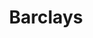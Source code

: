 ---
layout: bank
title: Barclays
tagline: The biggest fossil fuel bankroller in Europe
background_image: https://www.cityam.com/wp-content/uploads/2022/03/Credit-Denise-Laura-Baker.jpeg?w=1600
hide_nav: true
share:
    intro: |
        More and more of us are uncovering the secret that Barclays/HSBC is bankrolling climate destruction. But millions of people still have no idea. Triple your impact now by showing three friends what Barclays/HSBC is doing. Share this page now:
    whatsapp: |
        Turns out my bank is lending billions of dollars a year to fossil fuel companies. Yours probably does too:
    instagram_post: https://instagram.com
    email:
        subject:
        body: |
            Hi there. It turns out that my bank is lending billions of dollars a year to fossil fuel companies. Yours probably does too: {{ share_url }}
take_action: |
    # Barclays Lend $166 billion to fossil fuels, since 2016

    when fossil fuel companies need cahs, Barclays is always there. Together, we're demanding that Braclays stops bankrolling climate destruction.

    when fossil fuel companies need cahs, Barclays is always there. Together, we're demanding that Braclays stops bankrolling climate destruction.
actions:
-   impact: Have a quick impact
    heading: Call on the National Trust to drop barclays
    time: 2
    blurb: Add your name to the petition to Hilary McGrady - CEO of the National Trust to drop Barclays.
    buttons:
        -   text: Sign the petition now
            target: https://actionnetwork.org/petitions/national-trust-drop-barclays?source=dccuk_website&
    counter_id: 5
-   impact: Make Barclays sweat
    heading: Comment on their socials
    time: 5
    blurb: |
        Together, we’re calling out Barclays where everyone can see, on their social media. 
        
        1. Pick your favourite message below and click copy
        2. Click the link to go to Barclay’s latest Instagram post. 
        3. Paste your your message as a reply to the post
    buttons:
        -   text: Start commenting
            target: https://example.com
    counter_id: 5
-   impact: Call in the big guns
    heading: Email the Bank of England
    time: 7
    blurb: |-
        There’s one organisation that can stop UK banks like Barclays/HSBC handing over cash to fossil fuel companies - the Bank of England. They’re already thinking about acting, but the banks are desperately trying to stop them changing the rules. 

        That’s why thousands of us are flooding the Bank of England, demanding that they take a stand, and stop banks funding fossil fuels. Send an email/tweet to the Bank of England now. There’s example text waiting for you if you’re not sure what to say:
    buttons:
        -   text: Email them now
            target: https://actionnetwork.org/letters/email-the-bank-of-england?source=dccuk_website
    counter_id: 5      
facts:
    headline: 
        - |-
            # $166B

            ## Invested in fossil fuels since 2016
        - |-
            # $166B

            ## Invested in fossil fuels since 2016
        - |-
            # $5.6B

            ## Financed in new fossil fuel projects since Janurary 2022
    quote: |-
        Our investments are shit. Our investments are shit. Our investments are shit. Our investments are shit. Our investments are shit. Our investments are shit.
    content: |-
        # Some heading

        content content content content content content content content content content content content content content content content content content content content content content content content content content content content content content content content content content content content content content content content content content content content content content content content content content content content content content content content content content content content content content content content content content content content content content content content content content content content content content content content content content content content content 
resources:
    - text: See how activits are pressuring HSBC
      target: https://example.com
    - text: See how activits are pressuring HSBC
      target: https://example.com
---